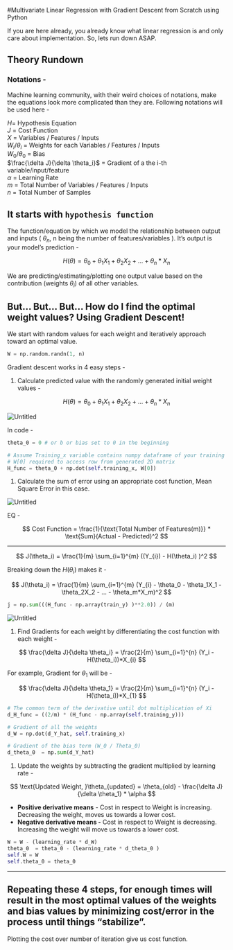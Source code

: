#Multivariate Linear Regression with Gradient Descent from Scratch using Python


If you are here already, you already know what linear regression is and only care about implementation. So, lets run down ASAP.


## Theory Rundown

### Notations -

Machine learning community, with their weird choices of notations, make the equations look more complicated than they are. 
Following notations will be used here -

$H$= Hypothesis Equation
<br>$J$  = Cost Function
<br>$X$ = Variables / Features / Inputs 
<br>$W_i/\theta_i$ = Weights for each Variables / Features / Inputs 
<br>$W_0/\theta_0$ = Bias 
<br>$\frac{\delta J}{\delta \theta_i}$ = Gradient of a the i-th variable/input/feature
<br>$\alpha$ = Learning Rate
<br>$m$ = Total Number of Variables / Features / Inputs 
<br>$n$ = Total Number of Samples

## It starts with `hypothesis function`
The function/equation by which we model the relationship between output and inputs ( $\theta_n$, n being the number of features/variables ). It’s output is your model’s prediction - 

$$
H(\theta) = \theta_0 + \theta_1X_1 + \theta_2X_2 + ... + \theta_n*X_n
$$

We are predicting/estimating/plotting one output value based on the contribution (weights $\theta_i$) of all other variables.<br>


## But… But… But… How do I find the optimal weight values? Using Gradient Descent!
We start with random values for each weight and iteratively approach toward an optimal value. 

```python
W = np.random.randn(1, n)
```

Gradient descent works in 4 easy steps -

1. Calculate predicted value with the randomly generated initial weight values - 

$$
H(\theta) = \theta_0 + \theta_1X_1 + \theta_2X_2 + ... + \theta_n*X_n
$$

![Untitled](https://prod-files-secure.s3.us-west-2.amazonaws.com/0663fd79-2654-44f0-b6c8-185271311dca/47b5c288-1637-4b93-ba0c-1745545ce41e/Untitled.png)

In code - 

```python
theta_0 = 0 # or b or bias set to 0 in the beginning

# Assume Training_x variable contains numpy dataframe of your training samples
# W[0] required to access row from generated 2D matrix  
H_func = theta_0 + np.dot(self.training_x, W[0]) 
```

1. Calculate the sum of error using an appropriate cost function, Mean Square Error in this case.

![Untitled](https://prod-files-secure.s3.us-west-2.amazonaws.com/0663fd79-2654-44f0-b6c8-185271311dca/f8e67583-1e7e-4ed3-a527-1ba95e769902/Untitled.png)

EQ - 

$$
Cost Function = \frac{1}{\text{Total Number of Features(m)}} * \text{Sum}(Actual - Predicted)^2 
$$

----
$$ J(\theta_i) = \frac{1}{m} \sum_{i=1}^{m} ((Y_{i}) - H(\theta_i) )^2 $$ 

Breaking down the $H(\theta_i)$ makes it - 

$$
J(\theta_i) = \frac{1}{m} \sum_{i=1}^{m} (Y_{i} - \theta_0 - \theta_1X_1 - \theta_2X_2 - ... - \theta_m*X_m)^2
$$

```python
j = np.sum(((H_func - np.array(train_y) )**2.0)) / (m)
```

![Untitled](https://prod-files-secure.s3.us-west-2.amazonaws.com/0663fd79-2654-44f0-b6c8-185271311dca/0ffd9376-1ff8-4590-9ea6-b20b38adac01/Untitled.png)

1. Find Gradients for each weight by differentiating the cost function with each weight -

$$
\frac{\delta J}{\delta \theta_i} = \frac{2}{m} \sum_{i=1}^{n} (Y_i - H(\theta_i))*X_{i}
$$

For example, Gradient for $\theta_1$ will be -

$$
\frac{\delta J}{\delta \theta_1} = \frac{2}{m} \sum_{i=1}^{n} (Y_i - H(\theta_i))*X_{1}
$$

```python
# The common term of the derivative until dot multiplication of Xi
d_H_func = ((2/m) * (H_func - np.array(self.training_y)))

# Gradient of all the weights
d_W = np.dot(d_Y_hat, self.training_x)

# Gradient of the bias term (W_0 / Theta_0)
d_theta_0  = np.sum(d_Y_hat)
```

1. Update the weights by subtracting the gradient multiplied by learning rate -

$$
\text{Updated Weight, }\theta_{updated} = \theta_{old} - \frac{\delta J}{\delta \theta_1} * \alpha
$$

- **Positive derivative means** - Cost in respect to Weight is increasing. Decreasing the weight, moves us towards a lower cost.
- **Negative derivative means -** Cost in respect to Weight is decreasing. Increasing the weight will move us towards a lower cost.

```python
W = W - (learning_rate * d_W)
theta_0  = theta_0 - (learning_rate * d_theta_0 )
self.W = W
self.theta_0 = theta_0  
```

---

## Repeating these 4 steps, for enough times will result in the most optimal values of the weights and bias values by minimizing cost/error in the process until things “stabilize”.

Plotting the cost over number of iteration give us cost function.
